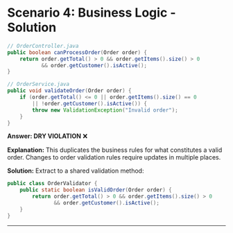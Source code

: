 # Scenario 4: Business Logic - Solution

```java
// OrderController.java
public boolean canProcessOrder(Order order) {
    return order.getTotal() > 0 && order.getItems().size() > 0 
           && order.getCustomer().isActive();
}

// OrderService.java
public void validateOrder(Order order) {
    if (order.getTotal() <= 0 || order.getItems().size() == 0 
        || !order.getCustomer().isActive()) {
        throw new ValidationException("Invalid order");
    }
}
```

**Answer: DRY VIOLATION** ❌

**Explanation:** This duplicates the business rules for what constitutes a valid order. Changes to order validation rules require updates in multiple places.

**Solution:** Extract to a shared validation method:
```java
public class OrderValidator {
    public static boolean isValidOrder(Order order) {
        return order.getTotal() > 0 && order.getItems().size() > 0 
               && order.getCustomer().isActive();
    }
}
```

---
